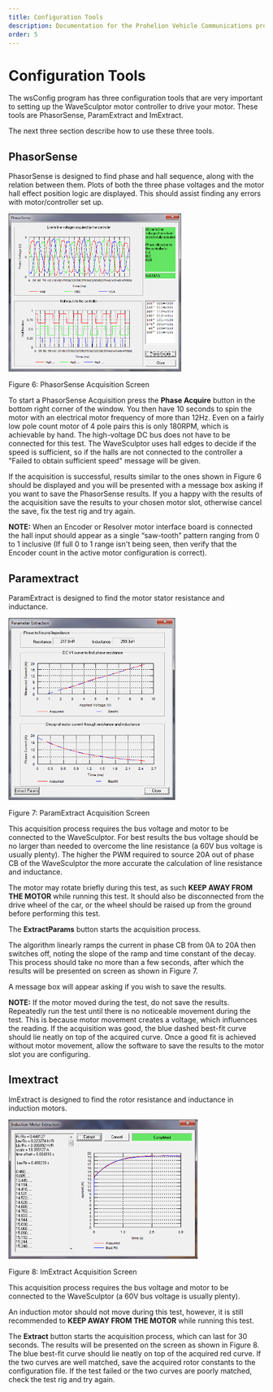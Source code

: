 ```yaml
---
title: Configuration Tools
description: Documentation for the Prohelion Vehicle Communications protocol
order: 5
---
```


# Configuration Tools

The wsConfig program has three configuration tools that are very important to setting up the WaveSculptor motor controller to drive your motor. These tools are PhasorSense, ParamExtract and ImExtract.

The next three section describe how to use these three tools.

## PhasorSense

PhasorSense is designed to find phase and hall sequence, along with the relation between them. Plots of both the three phase voltages and the motor hall effect position logic are displayed. This should assist finding any errors with motor/controller set up.

![Figure 6: PhasorSense Acquisition Screen](images/PhasorSense_acquisition_screen.gif)

Figure 6: PhasorSense Acquisition Screen

To start a PhasorSense Acquisition press the __Phase Acquire__ button in the bottom right corner of the window. You then have 10 seconds to spin the motor with an electrical motor frequency of more than 12Hz. Even on a fairly low pole count motor of 4 pole pairs this is only 180RPM, which is achievable by hand. The high-voltage DC bus does not have to be connected for this test.  The WaveSculptor uses hall edges to decide if the speed is sufficient, so if the halls are not connected to the controller a "Failed to obtain sufficient speed" message will be given.

If the acquisition is successful, results similar to the ones shown in Figure 6 should be displayed and you will be presented with a message box asking if you want to save the PhasorSense results. If you a happy with the results of the acquisition save the results to your chosen motor slot, otherwise cancel the save, fix the test rig and try again.

__NOTE:__ When an Encoder or Resolver motor interface board is connected the hall input should appear as a single “saw-tooth” pattern ranging from 0 to 1 inclusive (If full 0 to 1 range isn't being seen, then verify that the Encoder count in the active motor configuration is correct).

## Paramextract

ParamExtract is designed to find the motor stator resistance and inductance.

![Figure 7: ParamExtract Acquisition Screen](images/paramExtract_acquisition_screen.gif)

Figure 7: ParamExtract Acquisition Screen

This acquisition process requires the bus voltage and motor to be connected to the WaveSculptor. For best results the bus voltage should be no larger than needed to overcome the line resistance (a 60V bus voltage is usually plenty). The higher the PWM required to source 20A out of phase CB of the WaveSculptor the more accurate the calculation of line resistance and inductance.

The motor may rotate briefly during this test, as such __KEEP AWAY FROM THE MOTOR__ while running this test. It should also be disconnected from the drive wheel of the car, or the wheel should be raised up from the ground before performing this test.

The __ExtractParams__ button starts the acquisition process.

The algorithm linearly ramps the current in phase CB from 0A to 20A then switches off, noting the slope of the ramp and time constant of the decay. This process should take no more than a few seconds, after which the results will be presented on screen as shown in Figure 7.

A message box will appear asking if you wish to save the results.

__NOTE:__ If the motor moved during the test, do not save the results. Repeatedly run the test until there is no noticeable movement during the test. This is because motor movement creates a voltage, which influences the reading.  If the acquisition was good, the blue dashed best-fit curve should lie neatly on top of the acquired curve. Once a good fit is achieved without motor movement, allow the software to save the results to the motor slot you are configuring.

## Imextract

ImExtract is designed to find the rotor resistance and inductance in induction motors.

![Figure 8: ImExtract Acquisition Screen](images/imextract_acquisition_screen.gif)

Figure 8: ImExtract Acquisition Screen

This acquisition process requires the bus voltage and motor to be connected to the WaveSculptor (a 60V bus voltage is usually plenty).

An induction motor should not move during this test, however, it is still recommended to __KEEP AWAY FROM THE MOTOR__ while running this test.

The __Extract__ button starts the acquisition process, which can last for 30 seconds. The results will be presented on the screen as shown in Figure 8. The blue best-fit curve should lie neatly on top of the acquired red curve. If the two curves are well matched, save the acquired rotor constants to the configuration file. If the test failed or the two curves are poorly matched, check the test rig and try again.




